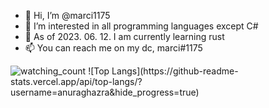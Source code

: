 - 👋 Hi, I’m @marci1175
- 👀 I’m interested in all programming languages except C#
- 🌱 As of 2023. 06. 12. I am currently learning rust
- 📫 You can reach me on my dc, marci#1175
<img src="https://komarev.com/ghpvc/?username=marci1175&color=blue" alt="watching_count" />
![Top Langs](https://github-readme-stats.vercel.app/api/top-langs/?username=anuraghazra&hide_progress=true)

<!---
marci1175/marci1175 is a ✨ special ✨ repository because its `README.md` (this file) appears on your GitHub profile.
You can click the Preview link to take a look at your changes.
--->
